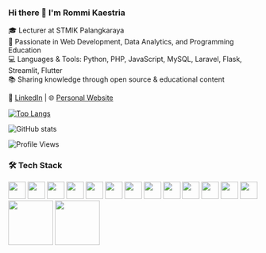 ### Hi there 👋 I'm Rommi Kaestria

🎓 Lecturer at STMIK Palangkaraya  
🧠 Passionate in Web Development, Data Analytics, and Programming Education  
💻 Languages & Tools: Python, PHP, JavaScript, MySQL, Laravel, Flask, Streamlit, Flutter  
📚 Sharing knowledge through open source & educational content

🔗 [LinkedIn](https://www.linkedin.com/in/rommi-kaestria/) | 🌐 [Personal Website](https://rommikaestria.github.io/)

[![Top Langs](https://github-readme-stats.vercel.app/api/top-langs/?username=rommikaestria)](https://github.com/rommikaestria/github-readme-stats)

![GitHub stats](https://github-readme-stats.vercel.app/api?username=mazrommi&show_icons=true&theme=default)

![Profile Views](https://komarev.com/ghpvc/?username=rommikaestria&color=green)

### 🛠️ Tech Stack

<p>
  <img src="https://cdn.jsdelivr.net/gh/devicons/devicon/icons/python/python-original.svg" width="35"/>
  <img src="https://cdn.jsdelivr.net/gh/devicons/devicon/icons/php/php-original.svg" width="35"/>
  <img src="https://cdn.jsdelivr.net/gh/devicons/devicon/icons/javascript/javascript-original.svg" width="35"/>
  <img src="https://cdn.jsdelivr.net/gh/devicons/devicon/icons/dart/dart-original.svg" width="35"/>
  <img src="https://cdn.jsdelivr.net/gh/devicons/devicon/icons/laravel/laravel-original.svg" width="35"/>
  <img src="https://cdn.jsdelivr.net/gh/devicons/devicon/icons/django/django-plain.svg" width="35"/>
  <img src="https://cdn.jsdelivr.net/gh/devicons/devicon/icons/flask/flask-original.svg" width="35"/>
  <img src="https://cdn.jsdelivr.net/gh/devicons/devicon/icons/flutter/flutter-original.svg" width="35"/>
  <img src="https://cdn.jsdelivr.net/gh/devicons/devicon/icons/vuejs/vuejs-original.svg" width="35"/>
  <img src="https://icons8.com/icon/UFXRpPFebwa2/mysql-logo" width="35"/>
  <img src="https://cdn.jsdelivr.net/gh/devicons/devicon/icons/mysql/mysql-original.svg" width="35"/>
  <img src="https://cdn.jsdelivr.net/gh/devicons/devicon/icons/mongodb/mongodb-original.svg" width="35"/>
  <img src="https://cdn.jsdelivr.net/gh/devicons/devicon/icons/firebase/firebase-plain.svg" width="35"/>
  <img src="https://streamlit.io/images/brand/streamlit-logo-secondary-colormark-darktext.svg" width="90"/>
  <img src="https://fastapi.tiangolo.com/img/logo-margin/logo-teal.png" width="90"/>
</p>






